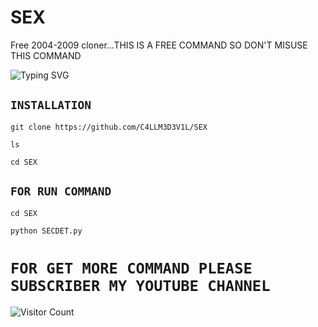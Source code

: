 # SEX
Free 2004-2009 cloner...THIS IS A FREE COMMAND SO DON'T MISUSE THIS COMMAND 


![Typing SVG](https://readme-typing-svg.herokuapp.com?font=Neuton&size=25&color=30FF40&background=000000&center=true&vCenter=true&width=360&height=60&lines=Hello+World%2C+SECDET+Here;today+I+will+Give+you+;how+to+Clone+2004-2010+Old+Id+%3Av)


## ``INSTALLATION``

`git clone https://github.com/C4LLM3D3V1L/SEX`

`ls`

`cd SEX`
## ``FOR RUN COMMAND``
`cd SEX`

`python SECDET.py`


# `FOR GET MORE COMMAND PLEASE SUBSCRIBER MY YOUTUBE CHANNEL`





![Visitor Count](https://profile-counter.glitch.me/C4LLM3D3V1L/count.svg)
